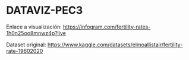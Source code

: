 # DATAVIZ-PEC3

Enlace a visualización: https://infogram.com/fertility-rates-1h0n25oo8mnwz4p?live

Dataset original: https://www.kaggle.com/datasets/elmoallistair/fertility-rate-19602020

